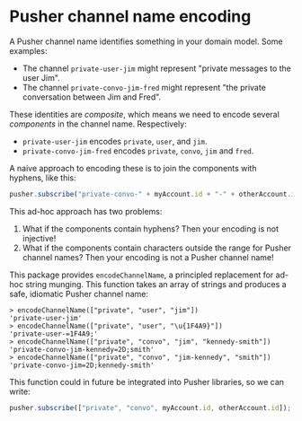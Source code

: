 # Pusher channel name encoding

A Pusher channel name identifies something in your domain model. Some examples:

* The channel `private-user-jim` might represent "private messages to the user Jim".
* The channel `private-convo-jim-fred` might represent "the private conversation between Jim and Fred".

These identities are *composite*, which means we need to encode several *components* in the channel name. Respectively:

* `private-user-jim` encodes `private`, `user`, and `jim`.
* `private-convo-jim-fred` encodes `private`, `convo`, `jim` and `fred`.

A naive approach to encoding these is to join the components with hyphens, like this:

```javascript
pusher.subscribe("private-convo-" + myAccount.id + "-" + otherAccount.id);
```

This ad-hoc approach has two problems:

1. What if the components contain hyphens? Then your encoding is not injective!
1. What if the components contain characters outside the range for Pusher channel names? Then your encoding is not a Pusher channel name!

This package provides `encodeChannelName`, a principled replacement for ad-hoc string munging. This function takes an array of strings and produces a safe, idiomatic Pusher channel name:

```
> encodeChannelName(["private", "user", "jim"])
'private-user-jim'
> encodeChannelName(["private", "user", "\u{1F4A9}"])
'private-user-=1F4A9;'
> encodeChannelName(["private", "convo", "jim", "kennedy-smith"])
'private-convo-jim-kennedy=2D;smith'
> encodeChannelName(["private", "convo", "jim-kennedy", "smith"])
'private-convo-jim=2D;kennedy-smith'
```

This function could in future be integrated into Pusher libraries, so we can write:

```javascript
pusher.subscribe(["private", "convo", myAccount.id, otherAccount.id]);
```
